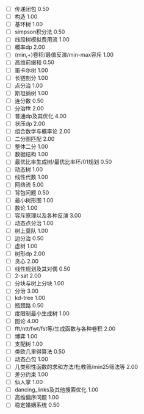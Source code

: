 - [ ] 传递闭包 0.50
- [ ] 构造 1.00
- [ ] 基环树 1.00
- [ ] simpson积分法 0.50
- [ ] 线段树模拟费用流 1.00
- [ ] 概率dp 2.00
- [ ] (min,+)卷积/最值反演/min-max容斥 1.00
- [ ] 高维前缀和 0.50
- [ ] 笛卡尔树 1.00
- [ ] 长链剖分 1.00
- [ ] 点分治 1.00
- [ ] 斯坦纳树 1.00
- [ ] 连分数 0.50
- [ ] 分治fft 2.00
- [ ] 普通dp及其优化 4.00
- [ ] 状压dp 2.00
- [ ] 组合数学与概率论 2.00
- [ ] 二分图匹配 2.00
- [ ] 整体二分 1.00
- [ ] 数据结构 1.00
- [ ] 最优比率生成树/最优比率环/01规划 0.50
- [ ] 动态树 1.00
- [ ] 线性代数 1.00
- [ ] 网络流 5.00
- [ ] 背包问题 0.50
- [ ] 最小树形图 1.00
- [ ] 数论 1.00
- [ ] 容斥原理以及各种反演 3.00
- [ ] 动态点分治 1.00
- [ ] 树上莫队 1.00
- [ ] 边分治 0.50
- [ ] 虚树 1.00
- [ ] 树形dp 2.00
- [ ] 贪心 2.00
- [ ] 线性规划及其对偶 0.50
- [ ] 2-sat 2.00
- [ ] 分块与树上分块 1.00
- [ ] 分治 3.00
- [ ] kd-tree 1.00
- [ ] 瓶颈路 0.50
- [ ] 度限制最小生成树 1.00
- [ ] 图论 4.00
- [ ] fft/ntt/fwt/fst等/生成函数与各种卷积 2.00
- [ ] 博弈 1.00
- [ ] 支配树 1.00
- [ ] 类欧几里得算法 0.50
- [ ] 动态凸包 1.00
- [ ] 几类积性函数的求和方法/杜教筛/min25筛法等 2.00
- [ ] 差分约束 1.00
- [ ] 仙人掌 1.00
- [ ] dancing_links及其他搜索优化 1.00
- [ ] 高维偏序问题 1.00
- [ ] 稳定婚姻系统 0.50